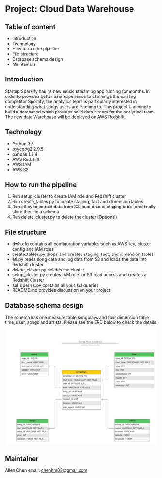
# Project: Cloud Data Warehouse

## Table of content

- Introduction
- Technology
- How to run the pipeline
- File structure
- Database schema design
- Maintainers


## Introduction

Startup Sparkify has its new music streaming app running for months. In order to provides better user experience to challenge the existing competitor Sportify, the analytics team is particularly interested in understanding what songs users are listening to. This project is aiming to build a databased which provides solid data stream for the analytical team.
The new data Warehouse will be deployed on AWS Redshift.

## Technology

- Python 3.8
- psycopg2 2.9.5
- pandas 1.3.4
- AWS Redshift
- AWS IAM
- AWS S3

## How to run the pipeline

1. Run setup_cluster to create IAM role and Redshift cluster
2. Run create_tables.py to create staging, fact and dimension tables 
3. Run etl.py to extract data from S3, load data to staging table ,and finally store them in a schema
4. Run delete_cluster.py to delete the cluster (Optional)


## File structure

- dwh.cfg contains all configuration variables such as AWS key, cluster config and IAM roles
- create_tables.py drops and creates staging, fact, and dimension tables
- etl.py reads song data and log data from S3 and loads the data into Redshift cluster
- delete_cluster.py deletes the cluster
- setup_cluster.py creates IAM role for S3 read access and creates a Redshift Cluster
- sql_queries.py contains all your sql queries
- README.md provides discussion on your project


## Database schema design

The schema has one measure table songplays and four dimension table time, user, songs and artists. Please see the ERD below to check the details.

![ERD](/Assets/ERD.jpeg "ERD")



## Maintainer

Allen Chen
email: chenhm03@gmail.com